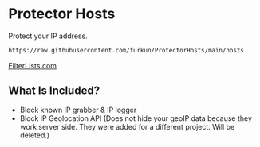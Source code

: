 # Protector Hosts
Protect your IP address.

```sh
https://raw.githubusercontent.com/furkun/ProtectorHosts/main/hosts
```

[FilterLists.com](https://filterlists.com/lists/anti-ip-grabber-hosts)

## What Is Included?
- Block known IP grabber & IP logger
- Block IP Geolocation API (Does not hide your geoIP data because they work server side. They were added for a different project. Will be deleted.)
